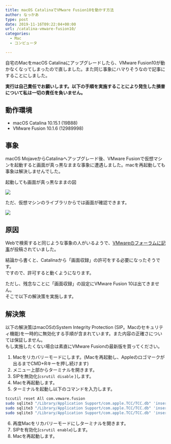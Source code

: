 ```yaml
---
title: macOS CatalinaでVMware Fusion10を動かす方法
author: なっかあ
type: post
date: 2019-11-16T09:22:04+00:00
url: /catalina-vmware-fusion10/
categories:
  - Mac
  - コンピュータ

---
```

 

自宅のMacをmacOS Catalinaにアップグレードしたら、VMware Fusion10が動かなくなってしまったので直しました。また同じ事象にハマりそうなので記事にすることにしました。

**実行は自己責任でお願いします。以下の手順を実施することにより発生した損害について私は一切の責任を負いません。**

## 動作環境

  * macOS Catalina 10.15.1 (19B88)
  * VMware Fusion 10.1.6 (12989998)

## 事象

macOS MojaveからCatalinaへアップグレード後、VMware Fusionで仮想マシンを起動すると画面が真っ黒なままな事象に遭遇しました。macを再起動しても事象は解決しませんでした。

起動しても画面が真っ黒なままの図

![](/img/wp/20191116-mac2-1024x827.png)

ただ、仮想マシンのライブラリからでは画面が確認できます。

![](/img/wp/20191116-mac-1024x697.png)

## 原因

Webで検索すると同じような事象の人がいるようで、[VMwareのフォーラムに記事](https://communities.vmware.com/thread/611933?start=15&tstart=0https://communities.vmware.com/thread/611933?start=15&tstart=0)が投稿されていました。

結論から書くと、Catalinaから「画面収録」の許可をする必要になったそうです。  
ですので、許可すると動くようになります。

ただし、残念なことに「画面収録」の設定にVMware Fusion 10は出てきません。  
そこで以下の解決策を実施します。

## 解決策

以下の解決策はmacOSのSystem Integrity Protection (SIP。Macのセキュリティ機能)を一時的に無効化する手順が含まれています。また内容の正確さについては保証しません。  
もし実施したくない場合は素直にVMware Fusionの最新版を買ってください。

1. Macをリカバリーモードにします。(Macを再起動し、Appleのロゴマークが出るまでCMD+Rキーを押し続けます)
2. メニュー上部からターミナルを開きます。
3. SIPを無効化(`csrutil disable` )します。
4. Macを再起動します。
5. ターミナルを起動し以下のコマンドを入力します。
```bash
tccutil reset All com.vmware.fusion
sudo sqlite3 "/Library/Application Support/com.apple.TCC/TCC.db" 'insert into access values ("kTCCServiceScreenCapture", "com.vmware.fusion", 0, 1, 1, "", "", "", "UNUSED", "", 0,1565595574)'
sudo sqlite3 "/Library/Application Support/com.apple.TCC/TCC.db" 'insert into access values ("kTCCServiceListenEvent", "com.vmware.fusion", 0, 1, 1, "", "", "", "UNUSED", "", 0,1565595574)'
sudo sqlite3 "/Library/Application Support/com.apple.TCC/TCC.db" 'insert into access values ("kTCCServicePostEvent", "com.vmware.fusion", 0, 1, 1, "", "", "", "UNUSED", "", 0,1565595574)'
```
6. 再度Macをリカバリーモードにしターミナルを開きます。
7. SIPを有効化(`csrutil enable`)します。
8. Macを再起動します。